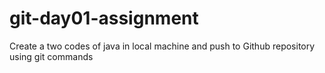 # git-day01-assignment
Create a two codes of java in local machine and push to Github repository using git commands
